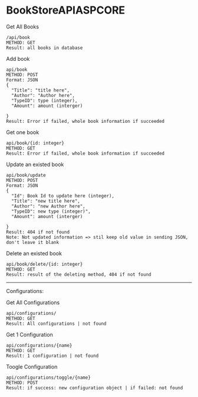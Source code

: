 # BookStoreAPIASPCORE
Get All Books
```
/api/book 
METHOD: GET
Result: all books in database
```
Add book
``` 
api/book
METHOD: POST
Format: JSON
{
  "Title": "title here",
  "Author": "Author here",
  "TypeID": type (integer),
  "Amount": amount (interger)

}
Result: Error if failed, whole book information if succeeded

```

Get one book
```
api/book/{id: integer}
METHOD: GET
Result: Error if failed, whole book information if succeeded

```
Update an existed book
```
api/book/update
METHOD: POST
Format: JSON
{
  "Id": Book Id to update here (integer),
  "Title": "new title here",
  "Author": "new Author here",
  "TypeID": new type (integer)",
  "Amount": amount (interger)

}
Result: 404 if not found
Note: Not updated information => stil keep old value in sending JSON, don't leave it blank
```

Delete an existed book
```
api/book/delete/{id: integer}
METHOD: GET
Result: result of the deleting method, 404 if not found

```

----------------------------------------------------------------------------------------------------------
Configurations: 



Get All Configurations
```
api/configurations/
METHOD: GET
Result: All configurations | not found
```

Get 1 Configuration
```
api/configurations/{name}
METHOD: GET
Result: 1 configuration | not found
```

Toogle Configuration
```
api/configurations/toggle/{name}
METHOD: POST
Result: if success: new configuration object | if failed: not found

```

